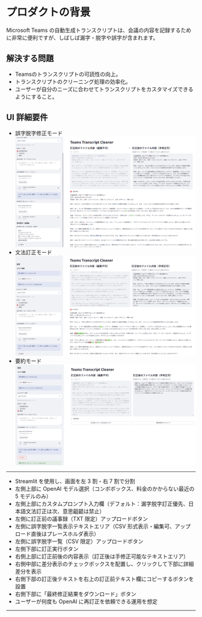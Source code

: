 # プロダクトの背景

Microsoft Teams の自動生成トランスクリプトは、会議の内容を記録するために非常に便利ですが、しばしば漏字・脱字や誤字が含まれます。

## 解決する問題

- Teamsのトランスクリプトの可読性の向上。
- トランスクリプトのクリーニング処理の効率化。
- ユーザーが自分のニーズに合わせてトランスクリプトをカスタマイズできるようにすること。

## UI 詳細要件

- 誤字脱字修正モード
  ![](../image/image_proofreading.png)
- 文法訂正モード
  ![](../image/image_grammar_check.png)
- 要約モード
  ![](../image/image_summary.png)

---

- Streamlit を使用し、画面を左 3 割・右 7 割で分割
- 左側上部に OpenAI モデル選択（コンボボックス、料金のかからない最近の 5 モデルのみ）
- 左側上部にカスタムプロンプト入力欄（デフォルト：漏字脱字訂正優先、日本語文法訂正は次、意思齟齬は禁止）
- 左側に訂正前の議事録（TXT 限定）アップロードボタン
- 左側に誤字脱字一覧表示テキストエリア（CSV 形式表示・編集可、アップロード直後はプレースホルダ表示）
- 左側に誤字脱字一覧（CSV 限定）アップロードボタン
- 左側下部に訂正実行ボタン
- 右側上部に訂正前後の内容表示（訂正後は手修正可能なテキストエリア）
- 右側中部に差分表示のチェックボックスを配置し、クリックして下部に詳細差分を表示
- 右側下部の訂正後テキストを右上の訂正前テキスト欄にコピーするボタンを設置
- 右側下部に「最終修正結果をダウンロード」ボタン
- ユーザーが何度も OpenAI に再訂正を依頼できる運用を想定
---

